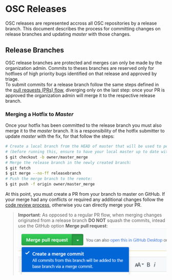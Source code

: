 # OSC Releases

OSC releases are represented accross all OSC repositories by a release branch. This document describes the process for committing changes on release branches and updating *master* with those changes.

## Release Branches
OSC release branches are protected and merges can only be made by the organization admin. Commits to theses branches are reserved only for hotfixes of high priority bugs identified on that release and approved by triage.  
To submit commits for a release branch follow the same steps defined in the [pull requests (PRs) flow](pull_requests.md), diverging only on the last step: once your PR is approved the organization admin will merge it to the respective release branch.

### Merging a Hotfix to *Master*
Once your hotfix has been committed to the release branch you must also merge it to the *master* branch. It is a responsibility of the hotfix submitter to update *master* with the fix, for that follow the steps:
```sh
# Create a local branch from the HEAD of master that will be used to perform the merge of the release branch:  
# (before running this, ensure to have your local master up to date with the remote)
$ git checkout -b owner/master_merge
# Merge the release branch in the newly created branch:
$ git fetch
$ git merge --no-ff releasebranch
# Push the merge branch to the remote: 
$ git push -f origin owner/master_merge
```

At this point, you must create a PR from your branch to master on GitHub. If your merge had any conflicts or required any additional changes follow the [code review process](pull_requests.md#addressing-comments), otherwise you can directly merge your PR.

> **Important**: As opposed to a regular PR flow, when merging changes originated from a release branch **DO NOT** squash the commits, intead use the GitHub option **Merge pull request**: 
> ![](./images/pr_merge.png)
